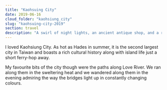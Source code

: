 ```yaml
---
title: "Kaohsuing City"
date: 2019-06-16
cloud_folder: "kaohsiung_city"
slug: "kaohsuing-city-2019"
section: travel
description: "A swirl of night lights, an ancient antique shop, and a red wolf with a questionable appendage"
---
```


I loved Kaohsiung City. As hot as Hades in summer, it is the second largest city in Taiwan and boasts a rich cultural history along with island life just a short ferry-hop away.

My favourite bits of the city though were the paths along Love River. We ran along them in the sweltering heat and we wandered along them in the evening admiring the way the bridges light up in constantly changing colours.

